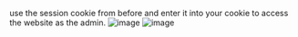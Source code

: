 use the session cookie from before and enter it into your cookie to access the website as the admin.
![image](https://github.com/user-attachments/assets/67b56170-3706-498a-96b8-d47842b74da1)
![image](https://github.com/user-attachments/assets/7bd7a7b6-9b1d-4599-88c3-18b17d2e322c)

